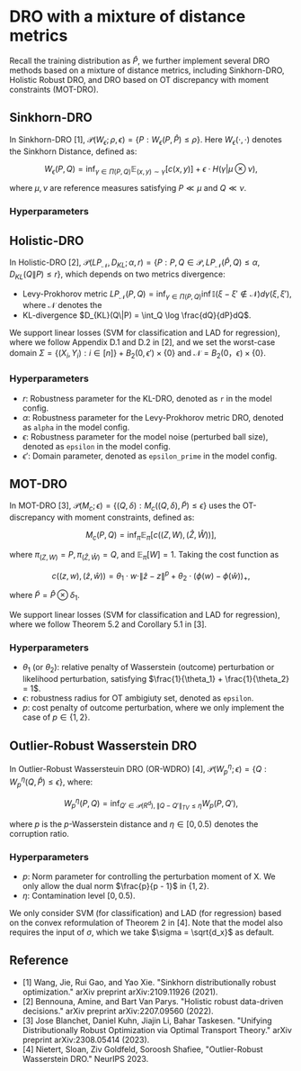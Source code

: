 # DRO with a mixture of distance metrics
Recall the training distribution as $\hat P$, we further implement several DRO methods based on a mixture of distance metrics, including Sinkhorn-DRO, Holistic Robust DRO, and DRO based on OT discrepancy with moment constraints (MOT-DRO).


## Sinkhorn-DRO
In Sinkhorn-DRO [1], $\mathcal{P}(W_{\epsilon};{\rho,\epsilon})= \{P: W_{\epsilon}(P,\hat{P})\leq \rho \}$. Here $W_{\epsilon}(\cdot,\cdot)$ denotes the Sinkhorn Distance, defined as:

$$
W_{\epsilon}(P,Q) = \inf_{\gamma \in \Pi(P,Q)}\mathbb{E}_{(x,y)\sim \gamma}[c(x,y)]+\epsilon\cdot H(\gamma\vert \mu\otimes\nu),
$$

where $\mu,\nu$ are reference measures satisfying $P\ll \mu$ and $Q\ll \nu$.

### Hyperparameters


## Holistic-DRO
In Holistic-DRO [2], $\mathcal{P}(LP_{\mathcal N}, D_{KL}; \alpha, r) = \{P: P,Q\in\mathcal{P}, LP_{\mathcal N}(\hat{P},Q)\leq \alpha, D_{KL}(Q\|P)\leq r \}$, which depends on two metrics divergence: 
* Levy-Prokhorov metric $LP_{\mathcal N}(P,Q) = \inf_{\gamma\in\Pi(P,Q)} \inf \mathbb{I}(\xi-\xi'\notin \mathcal{N})d\gamma(\xi, \xi')$, where $\mathcal N$ denotes the 
* KL-divergence $D_{KL}(Q\|P) = \int_Q \log \frac{dQ}{dP}dQ$.

We support linear losses (SVM for classification and LAD for regression), where we follow Appendix D.1 and D.2 in [2], and we set the worst-case domain $\Sigma = \{(X_i, Y_i): i \in [n]\} + B_2(0,\epsilon') \times \{0\}$ and $\mathcal N = B_2(0，\epsilon) \times \{0\}$. 
### Hyperparameters
* $r$: Robustness parameter for the KL-DRO, denoted as ``r`` in the model config.
* $\alpha$: Robustness parameter for the Levy-Prokhorov metric DRO, denoted as ``alpha`` in the model config.
* $\epsilon$: Robustness parameter for the model noise (perturbed ball size), denoted as ``epsilon`` in the model config.
* $\epsilon'$: Domain parameter, denoted as ``epsilon_prime`` in the model config.

## MOT-DRO
In MOT-DRO [3], $\mathcal{P}(M_c;\epsilon) = \{(Q, \delta): M_c((Q, \delta), \tilde P) \leq \epsilon\}$
uses the OT-discrepancy with moment constraints, defined as:

$$
M_c(P,Q)= \inf_\pi \mathbb{E}_\pi[c((Z,W),(\hat Z, \hat W))],
$$

where $\pi_{(Z,W)}=P, \pi_{(\hat Z, \hat W)}=Q$, and $\mathbb{E}_\pi[W]=1$.
Taking the cost function as

$$
c((z,w), (\hat z, \hat w))=\theta_1\cdot w \cdot \|\hat z - z\|^p +\theta_2\cdot (\phi(w)-\phi(\hat w))_+,
$$

where $\tilde{P} =\hat{P} \otimes \delta_1$.

We support linear losses (SVM for classification and LAD for regression), where we follow Theorem 5.2 and Corollary 5.1 in [3].

### Hyperparameters
* $\theta_1$ (or $\theta_2$): relative penalty of Wasserstein (outcome) perturbation or likelihood perturbation, satisfying $\frac{1}{\theta_1} + \frac{1}{\theta_2} = 1$. 
* $\epsilon$: robustness radius for OT ambigiuty set, denoted as ``epsilon``.
* $p$: cost penalty of outcome perturbation, where we only implement the case of $p \in \{1, 2\}$. 

## Outlier-Robust Wasserstein DRO
In Outlier-Robust Wassersteuin DRO (OR-WDRO) [4], $\mathcal{P}(W_p^{\eta};\epsilon) = \{Q: W_p^{\eta}(Q, \hat P)\leq \epsilon\}$, where:

$$
W_p^{\eta}(P, Q) = \inf_{Q' \in \mathcal{P}(R^d), \|Q - Q'\|_{TV}\leq \eta} W_p(P, Q'), 
$$

where $p$ is the $p$-Wasserstein distance and $\eta \in [0, 0.5)$ denotes the corruption ratio.

### Hyperparameters
* $p$: Norm parameter for controlling the perturbation moment of X. We only allow the dual norm $\frac{p}{p - 1}$ in $\{1, 2\}$.
* $\eta$: Contamination level $[0, 0.5)$.

We only consider SVM (for classification) and LAD (for regression) based on the convex reformulation of Theorem 2 in [4]. Note that the model also requires the input of $\sigma$, which we take $\sigma = \sqrt{d_x}$ as default.
## Reference
* [1] Wang, Jie, Rui Gao, and Yao Xie. "Sinkhorn distributionally robust optimization." arXiv preprint arXiv:2109.11926 (2021).
* [2] Bennouna, Amine, and Bart Van Parys. "Holistic robust data-driven decisions." arXiv preprint arXiv:2207.09560 (2022).
* [3] Jose Blanchet, Daniel Kuhn, Jiajin Li, Bahar Taskesen. "Unifying Distributionally Robust Optimization via Optimal Transport Theory." arXiv preprint arXiv:2308.05414 (2023).
* [4] Nietert, Sloan, Ziv Goldfeld, Soroosh Shafiee, "Outlier-Robust Wasserstein DRO." NeurIPS 2023.